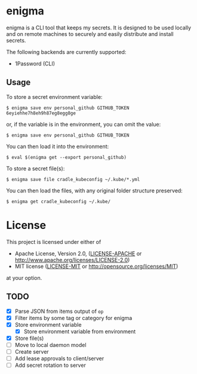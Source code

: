 # enigma
enigma is a CLI tool that keeps my secrets. It is designed to be used locally and on remote machines to securely and easily distribute and install secrets.

The following backends are currently supported:
- 1Password (CLI)

## Usage

To store a secret environment variable:
```shell
$ enigma save env personal_github GITHUB_TOKEN 6eyiehhe7h8eh9h87eg8egg8ge
```

or, if the variable is in the environment, you can omit the value:
```shell
$ enigma save env personal_github GITHUB_TOKEN
```

You can then load it into the environment:
```shell
$ eval $(enigma get --export personal_github)
```

To store a secret file(s):
```shell
$ enigma save file cradle_kubeconfig ~/.kube/*.yml
```

You can then load the files, with any original folder structure preserved:
```shell
$ enigma get cradle_kubeconfig ~/.kube/
```

# License

This project is licensed under either of

 * Apache License, Version 2.0, ([LICENSE-APACHE](LICENSE-APACHE) or
   http://www.apache.org/licenses/LICENSE-2.0)
 * MIT license ([LICENSE-MIT](LICENSE-MIT) or
   http://opensource.org/licenses/MIT)

at your option.

## TODO

- [x] Parse JSON from items output of `op`
- [x] Filter items by some tag or category for enigma
- [x] Store environment variable
  - [x] Store environment variable from environment
- [x] Store file(s)
- [ ] Move to local daemon model
- [ ] Create server
- [ ] Add lease approvals to client/server
- [ ] Add secret rotation to server
